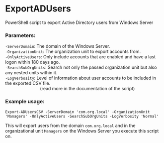 # ExportADUsers
 PowerShell script to export Active Directory users from Windows Server

### Parameters:
`-ServerDomain`: The domain of the Windows Server.<br>
`-OrganizationUnit`: The organization unit to export accounts from.<br>
`-OnlyActiveUsers`: Only include accounts that are enabled and have a last logon within 180 days ago.<br>
`-SearchSubOrgUnits`: Search not only the passed organization unit but also any nested units within it.<br>
`-LogVerbosity`: Level of information about user accounts to be included in the exported CSV file.<br>
&emsp;&emsp;&emsp;&emsp;&emsp;&emsp;&emsp;&emsp;(read more in the documentation of the script)

### Example usage:
```
Export-ADUsersCSV -ServerDomain 'com.org.local' -OrganizationUnit 'Managers' -OnlyActiveUsers -SearchSubOrgUnits -LogVerbosity 'Normal'
```

This will export users from the domain `com.org.local` and in the organizational unit `Managers` on the Windows Server you execute this script on.
